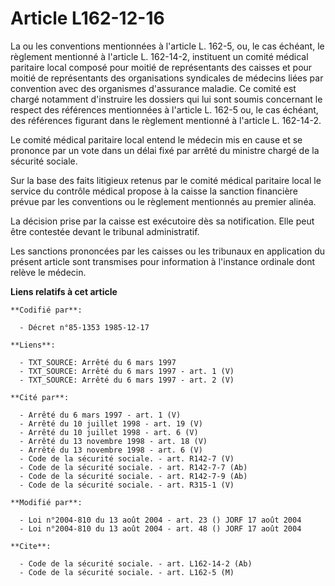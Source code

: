 # Article L162-12-16

La ou les conventions mentionnées à l'article L. 162-5, ou, le cas échéant, le règlement mentionné à l'article L. 162-14-2,
instituent un comité médical paritaire local composé pour moitié de représentants des caisses et pour moitié de représentants
des organisations syndicales de médecins liées par convention avec des organismes d'assurance maladie. Ce comité est chargé
notamment d'instruire les dossiers qui lui sont soumis concernant le respect des références mentionnées à l'article L. 162-5
ou, le cas échéant, des références figurant dans le règlement mentionné à l'article L. 162-14-2.

Le comité médical paritaire local entend le médecin mis en cause et se prononce par un vote dans un délai fixé par arrêté du
ministre chargé de la sécurité sociale.

Sur la base des faits litigieux retenus par le comité médical paritaire local le service du contrôle médical propose à la
caisse la sanction financière prévue par les conventions ou le règlement mentionnés au premier alinéa.

La décision prise par la caisse est exécutoire dès sa notification. Elle peut être contestée devant le tribunal
administratif.

Les sanctions prononcées par les caisses ou les tribunaux en application du présent article sont transmises pour information
à l'instance ordinale dont relève le médecin.

**Liens relatifs à cet article**

	**Codifié par**:

	  - Décret n°85-1353 1985-12-17

	**Liens**:

	  - TXT_SOURCE: Arrêté du 6 mars 1997
	  - TXT_SOURCE: Arrêté du 6 mars 1997 - art. 1 (V)
	  - TXT_SOURCE: Arrêté du 6 mars 1997 - art. 2 (V)

	**Cité par**:

	  - Arrêté du 6 mars 1997 - art. 1 (V)
	  - Arrêté du 10 juillet 1998 - art. 19 (V)
	  - Arrêté du 10 juillet 1998 - art. 6 (V)
	  - Arrêté du 13 novembre 1998 - art. 18 (V)
	  - Arrêté du 13 novembre 1998 - art. 6 (V)
	  - Code de la sécurité sociale. - art. R142-7 (V)
	  - Code de la sécurité sociale. - art. R142-7-7 (Ab)
	  - Code de la sécurité sociale. - art. R142-7-9 (Ab)
	  - Code de la sécurité sociale. - art. R315-1 (V)

	**Modifié par**:

	  - Loi n°2004-810 du 13 août 2004 - art. 23 () JORF 17 août 2004
	  - Loi n°2004-810 du 13 août 2004 - art. 48 () JORF 17 août 2004

	**Cite**:

	  - Code de la sécurité sociale. - art. L162-14-2 (Ab)
	  - Code de la sécurité sociale. - art. L162-5 (M)
